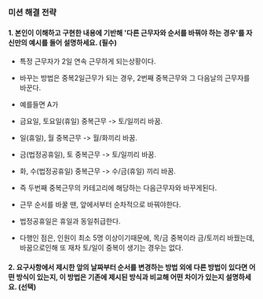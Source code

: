### 미션 해결 전략

#### 1. 본인이 이해하고 구현한 내용에 기반해 '다른 근무자와 순서를 바꿔야 하는 경우'를 자신만의 예시를 들어 설명하세요. (필수)

- 특정 근무자가 2일 연속 근무하게 되는상황이다.
- 바꾸는 방법은 중복2일근무가 되는 경우, 2번째 중복근무와 그 다음날의 근무자를 바꾼다.
- 예를들면 A가
- 금요일, 토요일(휴일) 중복근무 -> 토/일끼리 바꿈.
- 일(휴일), 월 중복근무 -> 월/화끼리 바꿈.
- 금(법정공휴일), 토 중복근무 -> 토/일끼리 바꿈.
- 화, 수(법정공휴일) 중복근무 -> 수/금(휴일) 끼리 바꿈.
- 즉 두번째 중복근무의 카테고리에 해당하는 다음근무자와 바꾸게된다.

- 근무 순서를 바꿀 땐, 앞에서부터 순차적으로 바꿔야한다.
- 법정공휴일은 휴일과 동일취급한다.
- 다행인 점은, 인원이 최소 5명 이상이기때문에, 목/금 중복이라 금/토끼리 바꿨는데, 바꿈으로인해 또 재차 토/일이 중복이 생기는 경우는 없다.

#### 2. 요구사항에서 제시한 앞의 날짜부터 순서를 변경하는 방법 외에 다른 방법이 있다면 어떤 방식이 있는지, 이 방법은 기존에 제시된 방식과 비교해 어떤 차이가 있는지 설명하세요. (선택)
